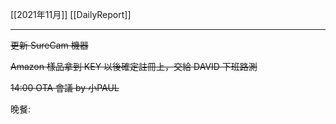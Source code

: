 [[2021年11月]]
[[DailyReport]]

---

~~更新 SureCam 機器~~

~~Amazon 樣品拿到 KEY 以後確定註冊上，交給 DAVID 下班路測~~

~~14:00 OTA 會議 by 小PAUL~~

晚餐: 